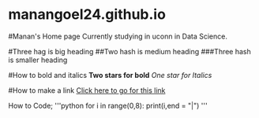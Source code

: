 # manangoel24.github.io

#Manan's Home page
Currently studying in uconn in Data Science.

#Three hag is big heading
##Two hash is medium heading
###Three hash is smaller heading 

#How to bold and italics 
**Two stars for bold**
*One star for Italics*

#How to make a link 
[Click here to go for this link](https://www.youtube.com/@GitHub)

How to Code;
'''python 
for i in range(0,8):
    print(i,end = "|")
'''

